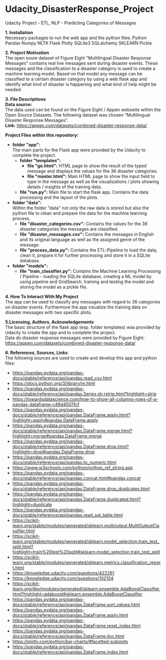 # Udacity_DisasterResponse_Project
Udacity Project - ETL, NLP - Predicting Categories of Messages

**1. Installation**<br>
Necessary packages to run the web app and the python files:
Python
Pandas
Numpy
NLTK
Flask
Plotly
SQLite3
SQLalchemy
SKLEARN
Pickle<br>

**2. Project Motivation** <br>
The open soure dataset of Figure Eight "Multilingual Disaster Response Messages" contains real live messages sent during disaster events. These messages and the classification to a disaster category is used to create a machine learning model. Based on that model any message can be classified to a certain disaster category by using a web flask app and identify what kind of disaster is happening and what kind of help might be needed. <br>

**3. File Descriptions**<br>
**Data source:** <br>
The data used can be found on the Figure Eight / Appen webseite within the Open Source Datasets. The following dataset was chosen "Multilingual Disaster Response Messages". <br>
**Link:** https://appen.com/datasets/combined-disaster-response-data/

**Project Files within this repository:**
- **folder "app":**<br>The main parts for the Flask app were provided by the Udacity to complete the project. 
  - **folder "templates":** 
    - **file "go.html":** HTML page to show the result of the typed message and displays the values for the 36 disaster categories. 
    - **file "master.html":** Main HTML page to show the input field to type in the message as well as the visualizations / plots showing details / insights of the training data.  
  - **file "run.py":** Main file to start the flask app. Contains the data processing and the layout of the plots.  
- **folder "data":**<br> Within the folder "data" not only the raw data is stored but also the python file to clean and prepare the data for the machine learning process.
  - **file "disaster_categories.csv":** Contains the values for the 36 disaster categories the messages are classified.
  - **file "disaster_messages.csv":** Contains the messages in English and its original language as well as the assigned genre of the message. 
  - **file "process_data.py":** Contains the ETL-Pipeline to load the data, clean it, prepare it for further processing and store it in a SQLite database. 
- **folder "models":** 
  - **file "train_classifier.py":** Contains the Machine Learning Processing / Pipeline - loading the SQLite database, creating a ML model by using pipeline and GridSearch, training and testing the model and storing the model as a pickle file. 

**4. How To Interact With My Project** <br>
The app can be used to classify any messages with regard to 36 categories on disaster events. Furthermore the app visualize the training data on disaster messages with two specific plots. 

**5.Licensing, Authors, Acknowledgements** <br>
The basic structure of the flask app (esp. folder templates) was provided by Udacity to create the app and to complete the project.<br>
Data do disaster response messages were provided by Figure Eight: https://appen.com/datasets/combined-disaster-response-data/

**6. References, Sources, Links** <br>
The following sources are used to create and develop this app and python files: <br>
- https://pandas.pydata.org/pandas-docs/stable/reference/api/pandas.read_csv.html
- https://docs.python.org/3/library/re.html
- https://pandas.pydata.org/pandas-docs/stable/reference/api/pandas.Series.str.rstrip.html?highlight=strip
- https://towardsdatascience.com/how-to-show-all-columns-rows-of-a-pandas-dataframe-c49d4507fcf 
- https://pandas.pydata.org/pandas-docs/stable/reference/api/pandas.DataFrame.apply.html?highlight=apply#pandas.DataFrame.apply
- https://pandas.pydata.org/pandas-docs/stable/reference/api/pandas.DataFrame.merge.html?highlight=merge#pandas.DataFrame.merge
- https://pandas.pydata.org/pandas-docs/stable/reference/api/pandas.DataFrame.drop.html?highlight=drop#pandas.DataFrame.drop
- https://pandas.pydata.org/pandas-docs/stable/reference/api/pandas.to_numeric.html
- https://www.w3schools.com/python/python_ref_string.asp
- https://pandas.pydata.org/pandas-docs/stable/reference/api/pandas.concat.html#pandas.concat
- https://pandas.pydata.org/pandas-docs/stable/reference/api/pandas.DataFrame.drop_duplicates.html
- https://pandas.pydata.org/pandas-docs/stable/reference/api/pandas.DataFrame.duplicated.html?highlight=duplicate
- https://pandas.pydata.org/pandas-docs/stable/reference/api/pandas.read_sql_table.html
- https://scikit-learn.org/stable/modules/generated/sklearn.multioutput.MultiOutputClassifier.html
- https://scikit-learn.org/stable/modules/generated/sklearn.model_selection.train_test_split.html?highlight=train%20test%20split#sklearn.model_selection.train_test_split
- https://scikit-learn.org/stable/modules/generated/sklearn.metrics.classification_report.html
- https://knowledge.udacity.com/questions/422261
- https://knowledge.udacity.com/questions/102104
- https://scikit-learn.org/dev/modules/generated/sklearn.ensemble.AdaBoostClassifier.html?highlight=adaboost#sklearn.ensemble.AdaBoostClassifier
- https://pandas.pydata.org/pandas-docs/stable/reference/api/pandas.DataFrame.sort_values.html
- https://pandas.pydata.org/pandas-docs/stable/reference/api/pandas.DataFrame.apply.html
- https://pandas.pydata.org/pandas-docs/stable/reference/api/pandas.DataFrame.reset_index.html
- https://pandas.pydata.org/pandas-docs/stable/reference/api/pandas.DataFrame.iloc.html
- https://plotly.com/python/bar-charts/#facetted-subplots
- https://pandas.pydata.org/pandas-docs/stable/reference/api/pandas.DataFrame.index.html
